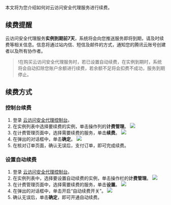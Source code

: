 本文将为您介绍如何对云访问安全代理服务进行续费。

## 续费提醒

云访问安全代理服务**实例到期前7天**，系统将会向您推送服务即将到期，请及时续费等相关信息。信息将通过站内信、短信及邮件的方式，通知您的腾讯云账号创建者以及所有协作者。

>!在购买云访问安全代理服务时，若已设置自动续费，在实例到期时，系统将会自动扣除您账户余额进行续费，若余额不足将会扣费不成功，服务到期停止。

## 续费方式

### 控制台续费
1. 登录 [云访问安全代理控制台](https://console.cloud.tencent.com/casb)。
2. 在实例列表中选择要续费的实例，单击操作列的**计费管理**。
![](https://qcloudimg.tencent-cloud.cn/raw/37367754ef0a6240818d99ed4c8b3340.png)
3. 在计费管理页面中，选择需要续费的服务，单击**续费**。
![](https://qcloudimg.tencent-cloud.cn/raw/875cea6f87301c13801329cee63842fa.png)
4. 在弹出的对话框中，单击**确定**。
![](https://main.qcloudimg.com/raw/57d42fca5a8ca7a79e996baac8a1d4d0.png)
4. 在核对订单页面，确认无误后，支付订单，即可完成续费。 

### 设置自动续费

1. 登录 [云访问安全代理控制台](https://console.cloud.tencent.com/casb)。
2. 在实例列表中，选择要设置自动续费的实例，单击操作栏的**计费管理**。
![](https://qcloudimg.tencent-cloud.cn/raw/f5982ac9d22d00061379a469b4f94dc9.png)
3. 在计费管理页面中，选择需要续费的服务，单击**设置**。
![](https://qcloudimg.tencent-cloud.cn/raw/99e0c65155a586f069487513a9538b90.png)
3. 在弹出的对话框中，单击开启“自动续费开关”。
![](https://main.qcloudimg.com/raw/88cdd8d562c046b79eb4161d7924d609.png)
4. 确认无误后，单击**确定**，即可开通自动续费。 
